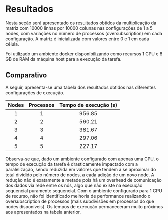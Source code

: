 # Resultados

Nesta seção será apresentado os resultados obtidos da multiplicação da matriz com 10000 linhas por 10000 colunas nas configurações de 1 a 5 nodes, com variações no número de processos (oversubscription) em cada configuração. A matriz é inicializada com valores entre 0 e 1 em cada célula.

Foi utilizado um ambiente docker disponibilizando como recursos 1 CPU e 8 GB de RAM da máquina host para a execução da tarefa.

## Comparativo

A seguir, apresenta-se uma tabela dos resultados obtidos nas diferentes configurações de execução.

| Nodes | Processos | Tempo de execução (s) |
| :---: | :-------: | :-------------------: |
|   1   |     1     |        956.85         |
|   2   |     2     |        560.21         |
|   3   |     3     |        381.67         |
|   4   |     4     |        297.06         |
|   5   |     5     |        227.17         |

Observa-se que, dado um ambiente configurado com apenas uma CPU, o tempo de execução da tarefa é drasticamente impactado com a paralelização, sendo reduzida em valores que tendem a se aproximar do total dividido pelo número de nodes, a cada adição de um novo node. A redução não é exatamente a metade pois há um overhead de comunicação dos dados via rede entre os nós, algo que não existe na execução sequencial puramente sequencial. Com o ambiente configurado para 1 CPU de recurso, não foi identificado melhoria de performance realizando o oversubscription de processos (mais subdivisões em processos do que nodes disponíveis). Os tempos de execução permaneceram muito próximos aos apresentados na tabela anterior.